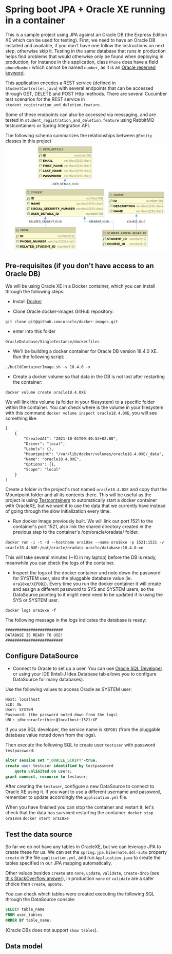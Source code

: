 # Spring boot JPA + Oracle XE running in a container
This is a sample project using JPA against an Oracle DB (the Express Edition XE which can be used for testing).
First, we need to have an Oracle DB installed and available, if you don't have one follow the instructions on next step,
otherwise skip it. Testing in the same database that runs in production helps find problems that would otherwise only be found
when deploying in production, for instance in this application, class `Phone` does have a field `phoneNumber` which cannot
be named `number`, as it is an [Oracle reserved keyword](https://docs.oracle.com/cd/A97630_01/appdev.920/a42525/apb.htm). 

This application encodes a REST service (defined in `StudentController.java`) with several endpoints that can be 
accessed through GET, DELETE and POST Http methods. There are several Cucumber test scenarios for the REST service in
`student_registration_and_deletion.feature`. 

Some of these endpoints can also be accessed via messaging, and are tested in `student_registration_and_deletion.feature`
using RabbitMQ testcontainers or Spring Integration API.

The following schema summarizes the relationships between `@Entity` classes in this project ![image](src/main/resources/images/schema.png)

## Pre-requisites (if you don't have access to an Oracle DB)
We will be using Oracle XE in a Docker container, which you can install through the following steps:

* Install [Docker](https://www.docker.com/get-started)  

* Clone Oracle docker-images GitHub repository:

`git clone git@github.com:oracle/docker-images.git`

* enter into this folder
 
`OracleDatabase/SingleInstance/dockerfiles`

* We'll be building a docker container for Oracle DB version 18.4.0 XE. Run the following script:

`./buildContainerImage.sh -v 18.4.0 -x`

* Create a docker volume so that data in the DB is not lost after restarting the container:

`docker volume create oracle18.4.0XE`

We will link this volume (a folder in your filesystem) to a specific folder within the container.
You can check where is the volume in your filesystem with this command `docker volume inspect oracle18.4.0XE`,
you will see something like: 
```
[
    {
        "CreatedAt": "2021-10-01T09:40:52+02:00",
        "Driver": "local",
        "Labels": {},
        "Mountpoint": "/var/lib/docker/volumes/oracle18.4.0XE/_data",
        "Name": "oracle18.4.0XE",
        "Options": {},
        "Scope": "local"
    }
]
```

Create a folder in the project's root named `oracle18.4.0XE` and copy that the Mountpoint folder and all its contents there.
This will be useful as the project is using [Testcontainers](https://www.testcontainers.org/) to automatically start a docker container
with OracleXE, but we want it to use the data that we currently have instead of going through the slow initialization every time. 

* Run docker image previously built. We will link our port 1521 to the container's port 1521,
also link the shared directory created in the previous step to the container's /opt/oracle/oradata/ folder.

`docker run -i -t -d --hostname ora18xe --name ora18xe -p 1521:1521 -v oracle18.4.0XE:/opt/oracle/oradata oracle/database:18.4.0-xe`

This will take several minutes (~10 in my laptop) before the DB is ready, meanwhile you can check the logs of the container.

* Inspect the logs of the docker container and note down the password for SYSTEM user, also the pluggable database value (ie. `ora18xe/XEPDB1`).
Every time you run the docker container it will create and assign a different password to SYS and SYSTEM users, so the DataSource pointing to it might need
need to be updated if is using the SYS or SYSTEM user.

`docker logs ora18xe -f`

The following message in the logs indicates the database is ready:
```
#########################
DATABASE IS READY TO USE!
#########################
```

## Configure DataSource 

* Connect to Oracle to set up a user. You can use [Oracle SQL Developer](https://www.oracle.com/database/technologies/appdev/sqldeveloper-landing.html)
or using your IDE (IntelliJ Idea Database tab allows you to configure DataSource for many databases).

Use the following values to access Oracle as SYSTEM user:
```
Host: localhost
SID: XE
User: SYSTEM
Password: (the password noted down from the logs)
URL: jdbc:oracle:thin:@localhost:1521:XE
```
If you use SQL developer, the service name is `XEPDB1` (from the pluggable database value noted down from the logs).

Then execute the following SQL to create user `testuser` with password `testpassword`:
```sql
alter session set "_ORACLE_SCRIPT"=true;
create user testuser identified by testpassword
    quota unlimited on users;
grant connect, resource to testuser;
```
After creating the `testuser`, configure a new DataSource to connect to Oracle XE using it.
If you want to use a different username and password, remember to update accordingly
the `application.yml` file.

When you have finished you can stop the container and restart it, let's check that the data has survived restarting the container:
`docker stop ora18xe`
`docker start ora18xe`

## Test the data source
So far we do not have any tables in OracleXE, but we can leverage JPA to create these for us. 
We can set the `spring.jpa.hibernate.ddl-auto` property `create` in the file `application.yml`,
and run `Application.java` to create the tables specified in our JPA mapping automatically.

Other values besides `create` are `none`, `update`, `validate`, `create-drop` (see [this StackOverflow answer](https://stackoverflow.com/a/42147995/923509)),
in production `none` or `validate` are a safer choice than `create`, `update`. 

You can check which tables were created executing the following SQL through the DataSource console:
```sql
SELECT table_name
FROM user_tables
ORDER BY table_name;
```

(Oracle DBs does not support `show tables`).

## Data model
